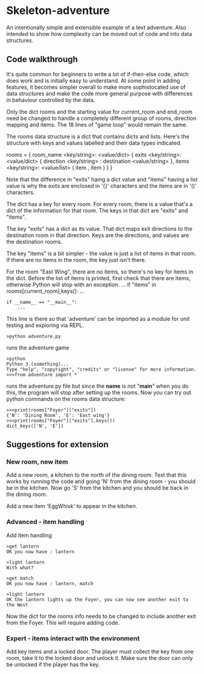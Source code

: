 # Skeleton-adventure

An intentionally simple and extensible example of a text adventure.
Also intended to show how complexity can be moved out of code and into data structures.

## Code walkthrough

It's quite common for beginners to write a lot of if-then-else code, which does work
and is initially easy to understand.  At some point in adding features, it becomes simpler
overall to make more sophistocated use of data structures and make the code more 
general purpose with differences in behaviour controlled by the data.

Only the dict rooms and the starting value for current_room and end_room need be changed to
handle a completely different group of rooms, direction mapping and items.
The 18 lines of "game loop" would remain the same.

The rooms data structure is a dict that contains dicts and lists.  Here's the structure
with keys and values labelled and their data types indicated.

rooms <dict> = {
    room_name <key/string>: <value/dict> {
	exits <key/string>: <value/dict> {
    	    direction <key/string> : destination <value/string> },
	items <key/string>: <value/list> ( item <string>, item <string> ) }
	}

Note that the difference in "exits" haing a dict value and "items" having a list value
is why the exits are enclosed in '{}' characters and the items are in '()' characters.

The dict has a key for every room.  For every room, there is a value that's a dict 
of the information for that room.  The keys in that dict are "exits" and "items".

The key "exits" has a dict as its value.  That dict maps exit directions to the 
destination room in that direction.  Keys are the directions, and values are the 
destination rooms.

The key "items" is a bit simpler - the value is just a list of items in that room.
If there are no items in the room, the key just isn't there.

For the room "East Wing", there are no items, so there's no key for items in the dict.
Before the list of items is printed, first check that there are items, otherwise
Python will stop with an exception.
	...
	if "items" in rooms[current_room],keys():
		...

	if __name__ == "__main__":
		...
This line is there so that 'adventure' can be imported as a module for unit testing
and exploring via REPL.

	>python adventure.py

runs the adventure game

	>python
	Python 3.(something)...
	Type "help", "copyright", "credits" or "license" for more information.
	>>>from adventure import *`

runs the adventure.py file but since the __name__ is not "__main__" when
you do this, the program will stop after setting up the rooms.
Now you can try out python commands on the rooms data structure:

	>>>print(rooms["Foyer"]["exits"])
	{'N': 'Dining Room', 'E': 'East wing'}
	>>>print(rooms["Foyer"]["exits"].keys())
	dict_keys(['N', 'E'])	


## Suggestions for extension

### New room, new item

Add a new room, a kitchen to the north of the dining room.  Test that this works by
running the code and going 'N' from the dining room - you should be in the kitchen.
Now go 'S' from the kitchen and you should be back in the dining room.

Add a new item 'EggWhisk' to appear in the kitchen.

### Advanced - item handling

Add item handling

	>get lantern
	OK you now have : lantern

	>light lantern
	With what?

	>get match
	OK you now have : lantern, match

	>light lantern
	OK the lantern lights up the Foyer, you can now see another exit to the West

Now the dict for the rooms info needs to be changed to include another exit from the Foyer.
This will require adding code.

### Expert - items interact with the environment

Add key items and a locked door.  The player must collect the key from one room, take it
to the locked door and unlock it.  Make sure the door can only be unlocked if the player
has the key.

